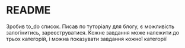 # README

Зробив to_do список. Писав по туторіалу для блогу, 
є можливість залогінитись, зареєструватися.
Кожне завдання може належити до трьох категорій, і можна показувати завдання кожної категорії

